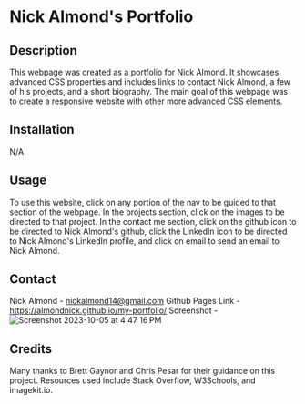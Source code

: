# Nick Almond's Portfolio

## Description

This webpage was created as a portfolio for Nick Almond.  It showcases advanced CSS properties and includes links to contact Nick Almond, a few of his projects, and a short biography.  The main goal of this webpage was to create a responsive website with other more advanced CSS elements.

## Installation

N/A

## Usage

To use this website, click on any portion of the nav to be guided to that section of the webpage.  In the projects section, click on the images to be directed to that project.  In the contact me section, click on the github icon to be directed to Nick Almond's github, click the LinkedIn icon to be directed to Nick Almond's LinkedIn profile, and click on email to send an email to Nick Almond.

## Contact 

Nick Almond - nickalmond14@gmail.com
Github Pages Link - https://almondnick.github.io/my-portfolio/
Screenshot -
![Screenshot 2023-10-05 at 4 47 16 PM](https://github.com/almondnick/my-portfolio/assets/143033339/2533612b-ae73-4b79-9c9a-c7a4bd070109)


## Credits
Many thanks to Brett Gaynor and Chris Pesar for their guidance on this project.  Resources used include Stack Overflow, W3Schools, and imagekit.io.

